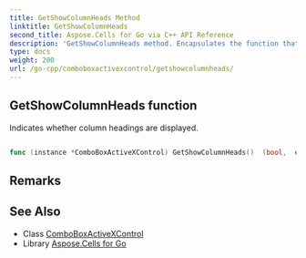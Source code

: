 ```yaml
---
title: GetShowColumnHeads Method 
linktitle: GetShowColumnHeads
second_title: Aspose.Cells for Go via C++ API Reference
description: 'GetShowColumnHeads method. Encapsulates the function that represents getshowcolumnheads in Go.'
type: docs
weight: 200
url: /go-cpp/comboboxactivexcontrol/getshowcolumnheads/
---
```


## GetShowColumnHeads function

Indicates whether column headings are displayed.

```go

func (instance *ComboBoxActiveXControl) GetShowColumnHeads()  (bool,  error) 

```

## Remarks


## See Also

* Class [ComboBoxActiveXControl](../)
* Library [Aspose.Cells for Go](../../)

